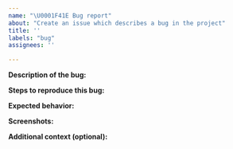 ```yaml
---
name: "\U0001F41E Bug report"
about: "Create an issue which describes a bug in the project"
title: ''
labels: "bug"
assignees: ''

---
```


**Description of the bug:**

<!-- A clear and concise description of what the bug is. -->


**Steps to reproduce this bug:**

<!-- Here is an example for how this could look like. The important thing is that you are describing the steps as specific as possible! -->

<!--

Steps to reproduce the behavior:
1. Go to '...'
2. Click on '....'
3. Scroll down to '....'
4. See error

Steps to reproduce the exception:
1. Declare object '....'
2. Call method '#setCoins(int)'
3. See exception

-->


**Expected behavior:**

<!-- A clear and concise description of what you expected to happen. -->


**Screenshots:**

<!-- If applicable, add screenshots to help explain the problem. -->


**Additional context (optional):**

<!-- Add any other important information about the problem here. -->